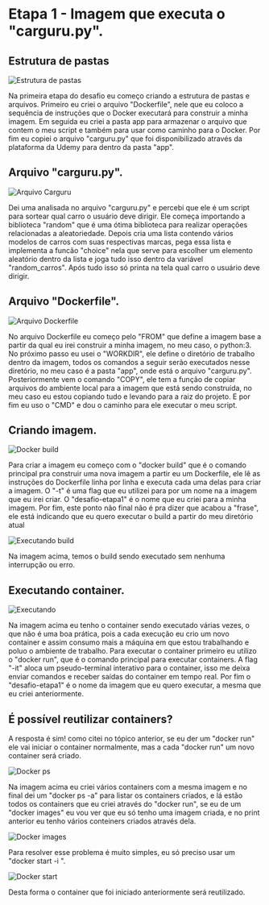 # Etapa 1 - Imagem que executa o "carguru.py".

## Estrutura de pastas

![Estrutura de pastas](../evidencias/estruturaPastas.png)

Na primeira etapa do desafio eu começo criando a estrutura de pastas e arquivos. Primeiro eu criei o arquivo "Dockerfile", nele que eu coloco a sequência de instruções que o Docker executará para construir a minha imagem. Em seguida eu criei a pasta app para armazenar o arquivo que contem o meu script e também para usar como caminho para o Docker. Por fim eu copiei o arquivo "carguru.py" que foi disponibilizado através da plataforma da Udemy para dentro da pasta "app".

## Arquivo "carguru.py".

![Arquivo Carguru](../evidencias/arqCarguru.png)

Dei uma analisada no arquivo "carguru.py" e percebi que ele é um script para sortear qual carro o usuário deve dirigir. Ele começa importando a biblioteca "random" que é uma ótima biblioteca para realizar operações relacionadas a aleatoriedade. Depois cria uma lista contendo vários modelos de carros com suas respectivas marcas, pega essa lista e implementa a funcão "choice" nela que serve para escolher um elemento aleatório dentro da lista e joga tudo isso dentro da variável "random_carros". Após tudo isso só printa na tela qual carro o usuário deve dirigir. 

## Arquivo "Dockerfile".

![Arquivo Dockerfile](../evidencias/arqDockerfile.png)

No arquivo Dockerfile eu começo pelo "FROM" que define a imagem base a partir da qual eu irei construir a minha imagem, no meu caso, o python:3. No próximo passo eu usei o "WORKDIR", ele define o diretório de trabalho dentro da imagem, todos os comandos a seguir serão executados nesse diretório, no meu caso é a pasta "app", onde está o arquivo "carguru.py". Posteriormente vem o comando "COPY", ele tem a função de copiar arquivos do ambiente local para a imagem que está sendo construída, no meu caso eu estou copiando tudo e levando para a raiz do projeto. E por fim eu uso o "CMD" e dou o caminho para ele executar o meu script.

## Criando imagem.

![Docker build](../evidencias/build.png)

Para criar a imagem eu começo com o "docker build" que é o comando principal pra construir uma nova imagem a partir eu um Dockerfile, ele lê as instruções do Dockerfile linha por linha e executa cada uma delas para criar a imagem. O "-t" é uma flag que eu utilizei para por um nome na a imagem que eu irei criar. O "desafio-etapa1" é o nome que eu criei para a minha imagem. Por fim, este ponto não final não é pra dizer que acabou a "frase", ele está indicando que eu quero executar o build a partir do meu diretório atual

![Executando build](../evidencias/exeBuild.png)

Na imagem acima, temos o build sendo executado sem nenhuma interrupção ou erro.

## Executando container.

![Executando](../evidencias/exeCont.png)

Na imagem acima eu tenho o container sendo executado várias vezes, o que não é uma boa prática, pois a cada execução eu crio um novo container e assim consumo mais a máquina em que estou trabalhando e poluo o ambiente de trabalho.
Para executar o container primeiro eu utilizo o "docker run", que é o comando principal para executar containers. A flag "-it" aloca um pseudo-terminal interativo para o container, isso me deixa enviar comandos e receber saídas do container em tempo real. Por fim o "desafio-etapa1" é o nome da imagem que eu quero executar, a mesma que eu criei anteriormente.

## É possível reutilizar containers?

A resposta é sim! como citei no tópico anterior, se eu der um "docker run" ele vai iniciar o container normalmente, mas a cada "docker run" um novo container será criado.

![Docker ps](../evidencias/dockerPs.png)

Na imagem acima eu criei vários containers com a mesma imagem e no final dei um "docker ps -a" para listar os containers criados, e lá estão todos os containers que eu criei através do "docker run", se eu de um "docker images" eu vou ver que eu só tenho uma imagem criada, e no print anterior eu tenho vários conteiners criados através dela.

![Docker images](../evidencias/dockerImages.png)

Para resolver esse problema é muito simples, eu só preciso usar um "docker start -i <id-do-container>".

![Docker start](../evidencias/dockerStart.png)

Desta forma o container que foi iniciado anteriormente será reutilizado.